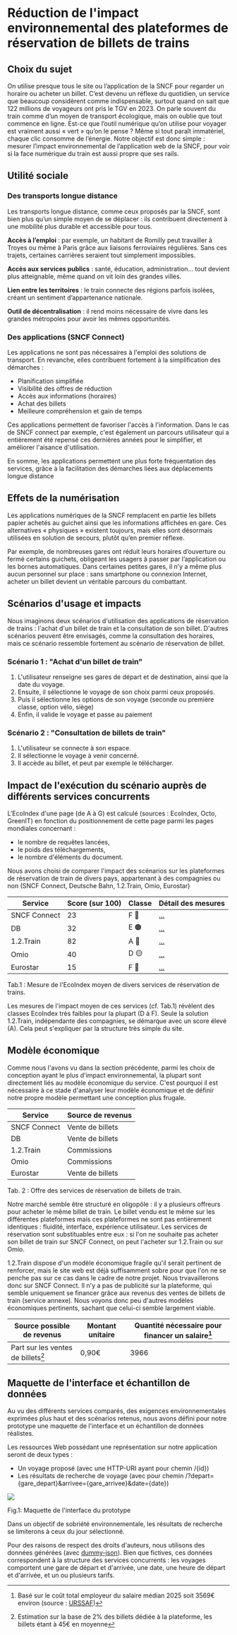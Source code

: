 # Réduction de l'impact environnemental des plateformes de réservation de billets de trains

## Choix du sujet
On utilise presque tous le site ou l’application de la SNCF pour regarder un horaire ou acheter un billet. C’est devenu un réflexe du quotidien, un service que beaucoup considèrent comme indispensable, surtout quand on sait que 122 millions de voyageurs ont pris le TGV en 2023. On parle souvent du train comme d’un moyen de transport écologique, mais on oublie que tout commence en ligne. 
Est-ce que l’outil numérique qu’on utilise pour voyager est vraiment aussi « vert » qu’on le pense ? 
Même si tout paraît immatériel, chaque clic consomme de l’énergie. Notre objectif est donc simple : mesurer l’impact environnemental de l’application web de la SNCF, pour voir si la face numérique du train est aussi propre que ses rails.
  
## Utilité sociale
### Des transports longue distance
Les transports longue distance, comme ceux proposés par la SNCF, sont bien plus qu’un simple moyen de se déplacer : ils contribuent directement à une mobilité plus durable et accessible pour tous.

**Accès à l’emploi** : par exemple, un habitant de Romilly peut travailler à Troyes ou même à Paris grâce aux liaisons ferroviaires régulières. Sans ces trajets, certaines carrières seraient tout simplement impossibles.

**Accès aux services publics** : santé, éducation, administration… tout devient plus atteignable, même quand on vit loin des grandes villes.

**Lien entre les territoires** : le train connecte des régions parfois isolées, créant un sentiment d’appartenance nationale.

**Outil de décentralisation** : il rend moins nécessaire de vivre dans les grandes métropoles pour avoir les mêmes opportunités.

### Des applications (SNCF Connect)
Les applications ne sont pas nécessaires à l'emploi des solutions de transport. En revanche, elles contribuent fortement à la simplification des démarches :
- Planification simplifiée
- Visibilité des offres de réduction
- Accès aux informations (horaires)
- Achat des billets
- Meilleure compréhension et gain de temps

Ces applications permettent de favoriser l'accès à l'information. Dans le cas de SNCF connect par exemple, c'est également un parcours utilisateur qui a entièrement été repensé ces dernières années pour le simplifier, et améliorer l'aisance d'utilisation.

En somme, les applications permettent une plus forte fréquentation des services, grâce à la facilitation des démarches liées aux déplacements longue distance

## Effets de la numérisation
Les applications numériques de la SNCF remplacent en partie les billets papier achetés au guichet ainsi que les informations affichées en gare. Ces alternatives « physiques » existent toujours, mais elles sont désormais utilisées en solution de secours, plutôt qu’en premier réflexe.

Par exemple, de nombreuses gares ont réduit leurs horaires d’ouverture ou fermé certains guichets, obligeant les usagers à passer par l’application ou les bornes automatiques. Dans certaines petites gares, il n’y a même plus aucun personnel sur place : sans smartphone ou connexion Internet, acheter un billet devient un véritable parcours du combattant.

## Scénarios d'usage et impacts
Nous imaginons deux scénarios d'utilisation des applications de réservation de trains : l'achat d'un billet de train et la consultation de son billet. D'autres scénarios peuvent être envisagés, comme la consultation des horaires, mais ce scénario ressemble fortement au scénario de réservation de billet.

### Scénario 1 : "Achat d'un billet de train"
1. L'utilisateur renseigne ses gares de départ et de destination, ainsi que la date du voyage.
2. Ensuite, il sélectionne le voyage de son choix parmi ceux proposés.
3. Puis il sélectionne les options de son voyage (seconde ou première classe, option vélo, siège)
4. Enfin, il valide le voyage et passe au paiement

### Scénario 2 : "Consultation de billets de train"
1. L'utilisateur se connecte à son espace.
2. Il sélectionne le voyage à venir concerné.
3. Il accède au billet, et peut par exemple le télécharger.


## Impact de l'exécution du scénario auprès de différents services concurrents
L'EcoIndex d'une page (de A à G) est calculé (sources : EcoIndex, Octo, GreenIT) en fonction du positionnement de cette page parmi les pages mondiales concernant :
- le nombre de requêtes lancées,
- le poids des téléchargements,
- le nombre d'éléments du document.

Nous avons choisi de comparer l'impact des scénarios sur les plateformes de réservation de train de divers pays, appartenant à des compagnies ou non (SNCF Connect, Deutsche Bahn, 1.2.Train, Omio, Eurostar)

|Service|Score (sur 100)|Classe|Détail des mesures|
|---|---|---|---|
|SNCF Connect| 23  | F 🔴  | [...](https://github.com/UTT-GL03/EcoTrain/blob/main/benchmark/SNCF%20Connect/declaration-environnementale.md)  |
|DB| 32 | E 🟠 | [...](https://github.com/UTT-GL03/EcoTrain/blob/main/benchmark/Deutsche%20Bahn/declaration-environnementale.md)  | 
|1.2.Train|82|  A 🔵 | [...](https://github.com/UTT-GL03/EcoTrain/blob/main/benchmark/1.2.Train/declaration-environnementale.md)  | 
|Omio| 40  | D 🟡  | [...](https://github.com/UTT-GL03/EcoTrain/blob/main/benchmark/Omio/declaration-environnementale.md)  | 
|Eurostar| 15  | F 🔴 | [...](https://github.com/UTT-GL03/EcoTrain/blob/main/benchmark/Eurostar/declaration-environnementale.md)  | 

Tab.1 : Mesure de l'EcoIndex moyen de divers services de réservation de trains.

Les mesures de l'impact moyen de ces services (cf. Tab.1) révèlent des classes EcoIndex très faibles pour la plupart (D à F). Seule la solution 1.2.Train, indépendante des compagnies, se démarque avec un score élevé (A). Cela peut s'expliquer par la structure très simple du site.

## Modèle économique
Comme nous l'avons vu dans la section précédente, parmi les choix de conception ayant le plus d'impact environnemental, la plupart sont directement liés au modèle économique du service. C'est pourquoi il est nécessaire à ce stade d'analyser leur modèle économique et de définir notre propre modèle permettant une conception plus frugale.

|Service|Source de revenus|
|---|---|
|SNCF Connect|Vente de billets|
|DB|Vente de billets|
|1.2.Train|Commissions|
|Omio|Commissions|
|Eurostar|Vente de billets|

Tab. 2 : Offre des services de réservation de billets de train.

Notre marché semble être structuré en oligopôle : il y a plusieurs offreurs pour acheter le même billet de train. Le billet vendu est le même sur les différentes plateformes mais ces plateformes ne sont pas entièrement identiques : fluidité, interface, expérience utilisateur. Les services de réservation sont substituables entre eux : si l'on ne souhaite pas acheter son billet de train sur SNCF Connect, on peut l'acheter sur 1.2.Train ou sur Omio.

1.2.Train dispose d'un modèle économique fragile qu'il serait pertinent de renforcer, mais le site web est déjà suffisamment sobre pour que l'on ne se penche pas sur ce cas dans le cadre de notre projet. Nous trvavaillerons donc sur SNCF Connect. Il n'y a pas de publicité sur la plateforme, qui semble uniquement se financer grâce aux revenus des ventes de billets de train (service annexe). Nous voyons donc peu d'autres modèles économiques pertinents, sachant que celui-ci semble largement viable.

|Source possible de revenus|Montant unitaire|Quantité nécessaire pour financer un salaire[^1]|
|---|---|---|
|Part sur les ventes de billets[^2]|0,90€|3966|

[^1]: Basé sur le coût total employeur du salaire médian 2025 soit 3569€ environ (source : [URSSAF](https://mon-entreprise.urssaf.fr/simulateurs/salaire-brut-net))
[^2]: Estimation sur la base de 2% des billets dédiée à la plateforme, les billets étant à 45€ en moyenne

## Maquette de l'interface et échantillon de données
Au vu des différents services comparés, des exigences environnementales exprimées plus haut et des scénarios retenus, nous avons défini pour notre prototype une maquette de l'interface et un échantillon de données réalistes.

Les ressources Web possédant une représentation sur notre application seront de deux types :
- Un voyage proposé (avec une HTTP-URI ayant pour chemin /{id})
- Les résultats de recherche de voyage (avec pour chemin /?depart={gare_depart}&arrivee={gare_arrivee}&date={date})

![](https://placehold.co/200x400)

Fig.1: Maquette de l'interface du prototype

Dans un objectif de sobriété environnementale, les résultats de recherche se limiterons à ceux du jour sélectionné.

Pour des raisons de respect des droits d'auteurs, nous utilisons des données générées (avec [dummy-json](https://dummyjson.com/)). Bien que fictives, ces données correspondent à la structure des services concurrents : les voyages comportent une gare de départ et d'arrivée, une date, une heure de départ et d'arrivée, et un ou plusieurs tarifs.



